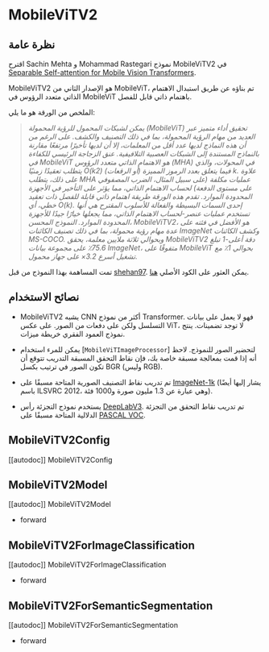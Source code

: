 # MobileViTV2

## نظرة عامة
اقترح Sachin Mehta و Mohammad Rastegari نموذج MobileViTV2 في [Separable Self-attention for Mobile Vision Transformers](https://arxiv.org/abs/2206.02680).

MobileViTV2 هو الإصدار الثاني من MobileViT، تم بناؤه عن طريق استبدال الاهتمام الذاتي متعدد الرؤوس في MobileViT باهتمام ذاتي قابل للفصل.

الملخص من الورقة هو ما يلي:

> *يمكن لشبكات المحمول للرؤية المحمولة (MobileViT) تحقيق أداء متميز عبر العديد من مهام الرؤية المحمولة، بما في ذلك التصنيف والكشف. على الرغم من أن هذه النماذج لديها عدد أقل من المعلمات، إلا أن لديها تأخيرًا مرتفعًا مقارنة بالنماذج المستندة إلى الشبكات العصبية التلافيفية. عنق الزجاجة الرئيسي للكفاءة في MobileViT هو الاهتمام الذاتي متعدد الرؤوس (MHA) في المحولات، والذي يتطلب تعقيدًا زمنيًا O(k2) فيما يتعلق بعدد الرموز المميزة (أو الرقعات) k. علاوة على ذلك، يتطلب MHA عمليات مكلفة (على سبيل المثال، الضرب المصفوفي على مستوى الدفعة) لحساب الاهتمام الذاتي، مما يؤثر على التأخير في الأجهزة المحدودة الموارد. تقدم هذه الورقة طريقة اهتمام ذاتي قابلة للفصل ذات تعقيد خطي، أي O(k). إحدى السمات البسيطة والفعالة للأسلوب المقترح هي أنها تستخدم عمليات عنصر-لحساب الاهتمام الذاتي، مما يجعلها خيارًا جيدًا للأجهزة المحدودة الموارد. النموذج المحسن، MobileViTV2، هو الأفضل في فئته على عدة مهام رؤية محمولة، بما في ذلك تصنيف الكائنات ImageNet وكشف الكائنات MS-COCO. وبحوالي ثلاثة ملايين معلمة، يحقق MobileViTV2 دقة أعلى-1 تبلغ 75.6٪ على مجموعة بيانات ImageNet، متفوقًا على MobileViT بحوالي 1٪ مع تشغيل أسرع 3.2× على جهاز محمول.*

تمت المساهمة بهذا النموذج من قبل [shehan97](https://huggingface.co/shehan97). يمكن العثور على الكود الأصلي [هنا](https://github.com/apple/ml-cvnets).

## نصائح الاستخدام

- MobileViTV2 يشبه CNN أكثر من نموذج Transformer. فهو لا يعمل على بيانات التسلسل ولكن على دفعات من الصور. على عكس ViT، لا توجد تضمينات. ينتج نموذج العمود الفقري خريطة ميزات.

- يمكن للمرء استخدام [`MobileViTImageProcessor`] لتحضير الصور للنموذج. لاحظ أنه إذا قمت بمعالجة مسبقة خاصة بك، فإن نقاط التحقق المسبقة التدريب تتوقع أن تكون الصور في ترتيب بكسل BGR (وليس RGB).

- تم تدريب نقاط التصنيف الصورية المتاحة مسبقًا على [ImageNet-1k](https://huggingface.co/datasets/imagenet-1k) (يشار إليها أيضًا باسم ILSVRC 2012، وهي عبارة عن 1.3 مليون صورة و1000 فئة).

- يستخدم نموذج التجزئة رأس [DeepLabV3](https://arxiv.org/abs/1706.05587). تم تدريب نقاط التحقق من التجزئة الدلالية المتاحة مسبقًا على [PASCAL VOC](http://host.robots.ox.ac.uk/pascal/VOC/).

## MobileViTV2Config

[[autodoc]] MobileViTV2Config

## MobileViTV2Model

[[autodoc]] MobileViTV2Model

- forward

## MobileViTV2ForImageClassification

[[autodoc]] MobileViTV2ForImageClassification

- forward

## MobileViTV2ForSemanticSegmentation

[[autodoc]] MobileViTV2ForSemanticSegmentation

- forward